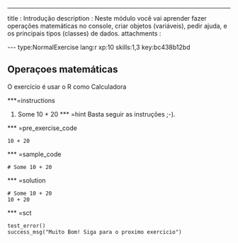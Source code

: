 ---
title       : Introdução
description : Neste módulo você vai aprender fazer operações matemáticas no console, criar objetos (variáveis), pedir ajuda, e os principais tipos (classes) de dados.
attachments :

--- type:NormalExercise lang:r xp:10 skills:1,3 key:bc438b12bd
## Operaçoes matemáticas

O exercício é usar o R como Calculadora 

***=instructions
1.  Some 10 + 20
*** =hint
Basta seguir as instruções ;-).

 *** =pre_exercise_code
  ```{r}
  10 + 20
  ```
  
  *** =sample_code
  ```{r}
  # Some 10 + 20
  ```
  
  *** =solution
  ```{r}
  # Some 10 + 20
  10 + 20
  ```
  
  *** =sct
  ```{r}
  test_error()
  success_msg("Muito Bom! Siga para o proximo exercicio")
  ```
